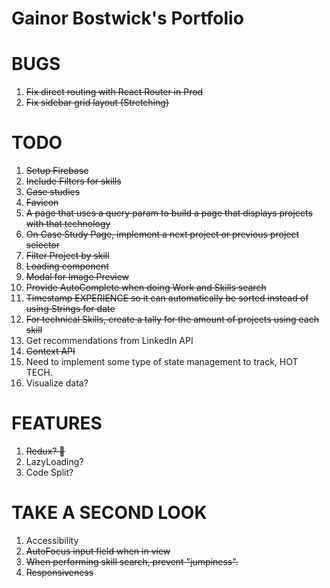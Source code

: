 # Gainor Bostwick's Portfolio

# BUGS
1. ~~Fix direct routing with React Router in Prod~~
2.  ~~Fix sidebar grid layout (Stretching)~~

# TODO
1.  ~~Setup Firebase~~
2.  ~~Include Filters for skills~~
3.  ~~Case studies~~
4. ~~Favicon~~
5. ~~A page that uses a query param to build a page that displays projects with that technology~~
6. ~~On Case Study Page, implement a next project or previous project selector~~
7. ~~Filter Project by skill~~
8. ~~Loading component~~
9. ~~Modal for Image Preview~~
10. ~~Provide AutoComplete when doing Work and Skills search~~
11. ~~Timestamp EXPERIENCE so it can automatically be sorted instead of using Strings for date~~
12. ~~For technical Skills, create a tally for the amount of projects using each skill~~
13. Get recommendations from LinkedIn API
14. ~~Context API~~
15. Need to implement some type of state management to track, HOT TECH.
16. Visualize data?

# FEATURES
1.  ~~Redux? 🤔~~
2. LazyLoading?
3. Code Split?

# TAKE A SECOND LOOK
1.  Accessibility
2.  ~~AutoFocus input field when in view~~
3.  ~~When performing skill search, prevent "jumpiness".~~
4.  ~~Responsiveness~~